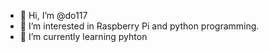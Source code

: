 - 👋 Hi, I’m @do117
- 👀 I’m interested in Raspberry Pi and python programming.
- 🌱 I’m currently learning pyhton

<!---
do117/do117 is a ✨ special ✨ repository because its `README.md` (this file) appears on your GitHub profile.
You can click the Preview link to take a look at your changes.
--->
